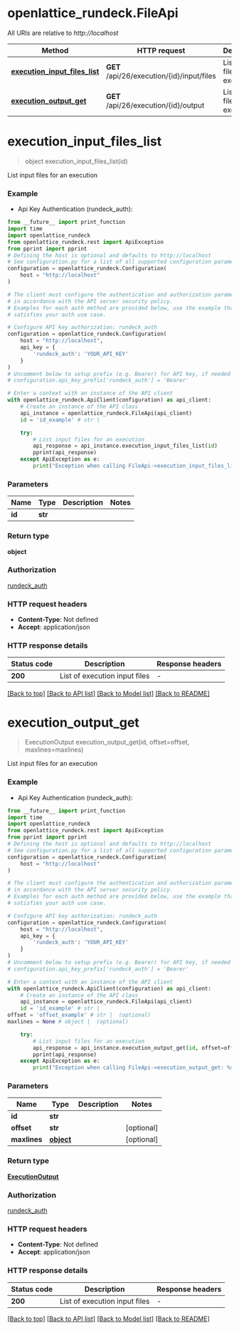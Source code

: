# openlattice_rundeck.FileApi

All URIs are relative to *http://localhost*

Method | HTTP request | Description
------------- | ------------- | -------------
[**execution_input_files_list**](FileApi.md#execution_input_files_list) | **GET** /api/26/execution/{id}/input/files | List input files for an execution
[**execution_output_get**](FileApi.md#execution_output_get) | **GET** /api/26/execution/{id}/output | List input files for an execution


# **execution_input_files_list**
> object execution_input_files_list(id)

List input files for an execution

### Example

* Api Key Authentication (rundeck_auth):
```python
from __future__ import print_function
import time
import openlattice_rundeck
from openlattice_rundeck.rest import ApiException
from pprint import pprint
# Defining the host is optional and defaults to http://localhost
# See configuration.py for a list of all supported configuration parameters.
configuration = openlattice_rundeck.Configuration(
    host = "http://localhost"
)

# The client must configure the authentication and authorization parameters
# in accordance with the API server security policy.
# Examples for each auth method are provided below, use the example that
# satisfies your auth use case.

# Configure API key authorization: rundeck_auth
configuration = openlattice_rundeck.Configuration(
    host = "http://localhost",
    api_key = {
        'rundeck_auth': 'YOUR_API_KEY'
    }
)
# Uncomment below to setup prefix (e.g. Bearer) for API key, if needed
# configuration.api_key_prefix['rundeck_auth'] = 'Bearer'

# Enter a context with an instance of the API client
with openlattice_rundeck.ApiClient(configuration) as api_client:
    # Create an instance of the API class
    api_instance = openlattice_rundeck.FileApi(api_client)
    id = 'id_example' # str | 

    try:
        # List input files for an execution
        api_response = api_instance.execution_input_files_list(id)
        pprint(api_response)
    except ApiException as e:
        print("Exception when calling FileApi->execution_input_files_list: %s\n" % e)
```

### Parameters

Name | Type | Description  | Notes
------------- | ------------- | ------------- | -------------
 **id** | **str**|  | 

### Return type

**object**

### Authorization

[rundeck_auth](../README.md#rundeck_auth)

### HTTP request headers

 - **Content-Type**: Not defined
 - **Accept**: application/json

### HTTP response details
| Status code | Description | Response headers |
|-------------|-------------|------------------|
**200** | List of execution input files |  -  |

[[Back to top]](#) [[Back to API list]](../README.md#documentation-for-api-endpoints) [[Back to Model list]](../README.md#documentation-for-models) [[Back to README]](../README.md)

# **execution_output_get**
> ExecutionOutput execution_output_get(id, offset=offset, maxlines=maxlines)

List input files for an execution

### Example

* Api Key Authentication (rundeck_auth):
```python
from __future__ import print_function
import time
import openlattice_rundeck
from openlattice_rundeck.rest import ApiException
from pprint import pprint
# Defining the host is optional and defaults to http://localhost
# See configuration.py for a list of all supported configuration parameters.
configuration = openlattice_rundeck.Configuration(
    host = "http://localhost"
)

# The client must configure the authentication and authorization parameters
# in accordance with the API server security policy.
# Examples for each auth method are provided below, use the example that
# satisfies your auth use case.

# Configure API key authorization: rundeck_auth
configuration = openlattice_rundeck.Configuration(
    host = "http://localhost",
    api_key = {
        'rundeck_auth': 'YOUR_API_KEY'
    }
)
# Uncomment below to setup prefix (e.g. Bearer) for API key, if needed
# configuration.api_key_prefix['rundeck_auth'] = 'Bearer'

# Enter a context with an instance of the API client
with openlattice_rundeck.ApiClient(configuration) as api_client:
    # Create an instance of the API class
    api_instance = openlattice_rundeck.FileApi(api_client)
    id = 'id_example' # str | 
offset = 'offset_example' # str |  (optional)
maxlines = None # object |  (optional)

    try:
        # List input files for an execution
        api_response = api_instance.execution_output_get(id, offset=offset, maxlines=maxlines)
        pprint(api_response)
    except ApiException as e:
        print("Exception when calling FileApi->execution_output_get: %s\n" % e)
```

### Parameters

Name | Type | Description  | Notes
------------- | ------------- | ------------- | -------------
 **id** | **str**|  | 
 **offset** | **str**|  | [optional] 
 **maxlines** | [**object**](.md)|  | [optional] 

### Return type

[**ExecutionOutput**](ExecutionOutput.md)

### Authorization

[rundeck_auth](../README.md#rundeck_auth)

### HTTP request headers

 - **Content-Type**: Not defined
 - **Accept**: application/json

### HTTP response details
| Status code | Description | Response headers |
|-------------|-------------|------------------|
**200** | List of execution input files |  -  |

[[Back to top]](#) [[Back to API list]](../README.md#documentation-for-api-endpoints) [[Back to Model list]](../README.md#documentation-for-models) [[Back to README]](../README.md)

